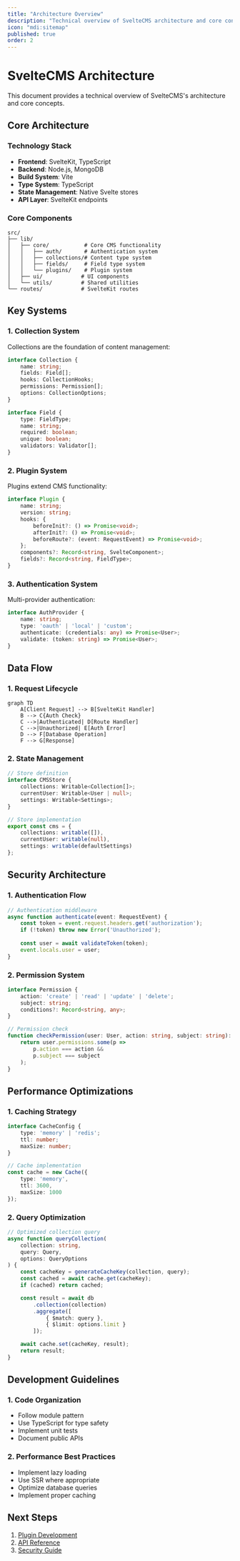 ```yaml
---
title: "Architecture Overview"
description: "Technical overview of SvelteCMS architecture and core concepts"
icon: "mdi:sitemap"
published: true
order: 2
---
```


# SvelteCMS Architecture

This document provides a technical overview of SvelteCMS's architecture and core concepts.

## Core Architecture

### Technology Stack

- **Frontend**: SvelteKit, TypeScript
- **Backend**: Node.js, MongoDB
- **Build System**: Vite
- **Type System**: TypeScript
- **State Management**: Native Svelte stores
- **API Layer**: SvelteKit endpoints

### Core Components

```
src/
├── lib/
│   ├── core/           # Core CMS functionality
│   │   ├── auth/       # Authentication system
│   │   ├── collections/# Content type system
│   │   ├── fields/     # Field type system
│   │   └── plugins/    # Plugin system
│   ├── ui/            # UI components
│   └── utils/         # Shared utilities
└── routes/            # SvelteKit routes
```

## Key Systems

### 1. Collection System

Collections are the foundation of content management:

```typescript
interface Collection {
    name: string;
    fields: Field[];
    hooks: CollectionHooks;
    permissions: Permission[];
    options: CollectionOptions;
}

interface Field {
    type: FieldType;
    name: string;
    required: boolean;
    unique: boolean;
    validators: Validator[];
}
```

### 2. Plugin System

Plugins extend CMS functionality:

```typescript
interface Plugin {
    name: string;
    version: string;
    hooks: {
        beforeInit?: () => Promise<void>;
        afterInit?: () => Promise<void>;
        beforeRoute?: (event: RequestEvent) => Promise<void>;
    };
    components?: Record<string, SvelteComponent>;
    fields?: Record<string, FieldType>;
}
```

### 3. Authentication System

Multi-provider authentication:

```typescript
interface AuthProvider {
    name: string;
    type: 'oauth' | 'local' | 'custom';
    authenticate: (credentials: any) => Promise<User>;
    validate: (token: string) => Promise<User>;
}
```

## Data Flow

### 1. Request Lifecycle

```mermaid
graph TD
    A[Client Request] --> B[SvelteKit Handler]
    B --> C{Auth Check}
    C -->|Authenticated| D[Route Handler]
    C -->|Unauthorized| E[Auth Error]
    D --> F[Database Operation]
    F --> G[Response]
```

### 2. State Management

```typescript
// Store definition
interface CMSStore {
    collections: Writable<Collection[]>;
    currentUser: Writable<User | null>;
    settings: Writable<Settings>;
}

// Store implementation
export const cms = {
    collections: writable([]),
    currentUser: writable(null),
    settings: writable(defaultSettings)
};
```

## Security Architecture

### 1. Authentication Flow

```typescript
// Authentication middleware
async function authenticate(event: RequestEvent) {
    const token = event.request.headers.get('authorization');
    if (!token) throw new Error('Unauthorized');
    
    const user = await validateToken(token);
    event.locals.user = user;
}
```

### 2. Permission System

```typescript
interface Permission {
    action: 'create' | 'read' | 'update' | 'delete';
    subject: string;
    conditions?: Record<string, any>;
}

// Permission check
function checkPermission(user: User, action: string, subject: string): boolean {
    return user.permissions.some(p => 
        p.action === action && 
        p.subject === subject
    );
}
```

## Performance Optimizations

### 1. Caching Strategy

```typescript
interface CacheConfig {
    type: 'memory' | 'redis';
    ttl: number;
    maxSize: number;
}

// Cache implementation
const cache = new Cache({
    type: 'memory',
    ttl: 3600,
    maxSize: 1000
});
```

### 2. Query Optimization

```typescript
// Optimized collection query
async function queryCollection(
    collection: string,
    query: Query,
    options: QueryOptions
) {
    const cacheKey = generateCacheKey(collection, query);
    const cached = await cache.get(cacheKey);
    if (cached) return cached;

    const result = await db
        .collection(collection)
        .aggregate([
            { $match: query },
            { $limit: options.limit }
        ]);

    await cache.set(cacheKey, result);
    return result;
}
```

## Development Guidelines

### 1. Code Organization

- Follow module pattern
- Use TypeScript for type safety
- Implement unit tests
- Document public APIs

### 2. Performance Best Practices

- Implement lazy loading
- Use SSR where appropriate
- Optimize database queries
- Implement proper caching

## Next Steps

1. [Plugin Development](../02_Development/01_Plugins.md)
2. [API Reference](../03_API/01_Overview.md)
3. [Security Guide](../04_Security/01_Overview.md)
